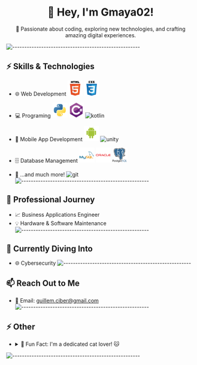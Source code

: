 <h1 align="center">👋 Hey, I'm Gmaya02!</h1>

<p align="center">🚀 Passionate about coding, exploring new technologies, and crafting amazing digital experiences.</p>

![-----------------------------------------------------](https://raw.githubusercontent.com/andreasbm/readme/master/assets/lines/rainbow.png)
## ⚡ Skills & Technologies

- 🌐 Web Development
  <img src="https://raw.githubusercontent.com/devicons/devicon/master/icons/html5/html5-original-wordmark.svg" alt="html5" width="40" height="40"/>
  <img src="https://raw.githubusercontent.com/devicons/devicon/master/icons/css3/css3-original-wordmark.svg" alt="css3" width="40" height="40"/>

- 💻 Programing
  <img src="https://raw.githubusercontent.com/devicons/devicon/master/icons/python/python-original.svg" alt="python" width="40" height="40"/>
  <img src="https://raw.githubusercontent.com/devicons/devicon/master/icons/csharp/csharp-original.svg" alt="csharp" width="40" height="40"/>
  <img src="https://www.vectorlogo.zone/logos/kotlinlang/kotlinlang-icon.svg" alt="kotlin" width="40" height="40"/>

- 📱 Mobile App Development
  <img src="https://raw.githubusercontent.com/devicons/devicon/master/icons/android/android-original-wordmark.svg" alt="android" width="40" height="40"/>
  <img src="https://www.vectorlogo.zone/logos/unity3d/unity3d-icon.svg" alt="unity" width="40" height="40"/>
  
- 🗄️ Database Management
  <img src="https://raw.githubusercontent.com/devicons/devicon/master/icons/mysql/mysql-original-wordmark.svg" alt="mysql" width="40" height="40"/>
  <img src="https://raw.githubusercontent.com/devicons/devicon/master/icons/oracle/oracle-original.svg" alt="oracle" width="40" height="40"/>
  <img src="https://raw.githubusercontent.com/devicons/devicon/master/icons/postgresql/postgresql-original-wordmark.svg" alt="postgresql" width="40" height="40"/> 

- 🚀 ...and much more!
  <img src="https://www.vectorlogo.zone/logos/git-scm/git-scm-icon.svg" alt="git" width="40" height="40"/>
![-----------------------------------------------------](https://raw.githubusercontent.com/andreasbm/readme/master/assets/lines/rainbow.png)
## 💼 Professional Journey

- 📈 Business Applications Engineer
- 💡 Hardware & Software Maintenance
![-----------------------------------------------------](https://raw.githubusercontent.com/andreasbm/readme/master/assets/lines/rainbow.png)
## 🌱 Currently Diving Into

- 🌐 Cybersecurity
![-----------------------------------------------------](https://raw.githubusercontent.com/andreasbm/readme/master/assets/lines/rainbow.png)
## 📫 Reach Out to Me

- 📧 Email: guillem.ciber@gmail.com
  ![-----------------------------------------------------](https://raw.githubusercontent.com/andreasbm/readme/master/assets/lines/rainbow.png)
## ⚡ Other

- <details>
  <summary>🌟 Fun Fact: I'm a dedicated cat lover! 🐱</summary>
   <img src="https://media3.giphy.com/media/ICOgUNjpvO0PC/giphy.gif"/>
</details>

![-----------------------------------------------------](https://raw.githubusercontent.com/andreasbm/readme/master/assets/lines/rainbow.png)
